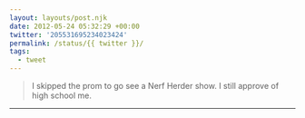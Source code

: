 ```yaml
---
layout: layouts/post.njk
date: 2012-05-24 05:32:29 +00:00
twitter: '205531695234023424'
permalink: /status/{{ twitter }}/
tags: 
  - tweet
---
```


> I skipped the prom to go see a Nerf Herder show. I still approve of high school me.

---
